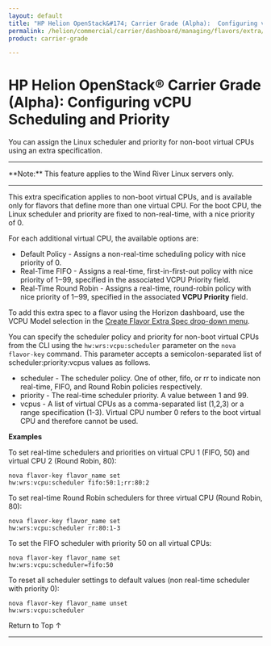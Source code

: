 ```yaml
---
layout: default
title: "HP Helion OpenStack&#174; Carrier Grade (Alpha):  Configuring vCPU Scheduling and Priority"
permalink: /helion/commercial/carrier/dashboard/managing/flavors/extra/vcpu/sched/
product: carrier-grade

---
```

<!--UNDER REVISION-->

<script>

function PageRefresh {
onLoad="window.refresh"
}

PageRefresh();

</script>

<!-- <p style="font-size: small;"> <a href="/helion/commercial/carrier/ga1/install/">&#9664; PREV</a> | <a href="/helion/commercial/carrier/ga1/install-overview/">&#9650; UP</a> | <a href="/helion/commercial/carrier/ga1/">NEXT &#9654;</a></p> -->

# HP Helion OpenStack&#174; Carrier Grade (Alpha): Configuring vCPU Scheduling and Priority

You can assign the Linux scheduler and priority for non-boot virtual CPUs using an extra specification.

<hr>
**Note:** This feature applies to the Wind River Linux servers only.
<hr>

This extra specification applies to non-boot virtual CPUs, and is available only for flavors that define more than one virtual CPU. For the boot CPU, the Linux scheduler and priority are fixed to non-real-time, with a nice priority of 0.

For each additional virtual CPU, the available options are:

* Default Policy - Assigns a non-real-time scheduling policy with nice priority of 0.
* Real-Time FIFO - Assigns a real-time, first-in-first-out policy with nice priority of 1‒99, specified in the associated VCPU Priority
field.
* Real-Time Round Robin - Assigns a real-time, round-robin policy with nice priority of 1‒99, specified in the associated **VCPU Priority** field.

To add this extra spec to a flavor using the Horizon dashboard, use the VCPU Model selection in the [Create Flavor Extra Spec drop-down menu](/helion/commercial/carrier/dashboard/managing/flavors/extra/).

You can specify the scheduler policy and priority for non-boot virtual CPUs from the CLI using the `hw:wrs:vcpu:scheduler` parameter on the `nova flavor-key` command. This parameter accepts a semicolon-separated list of scheduler:priority:vcpus values as follows.

* scheduler - The scheduler policy. One of other, fifo, or rr to indicate non real-time, FIFO, and Round Robin policies respectively.
* priority - The real-time scheduler priority. A value between 1 and 99.
* vcpus - A list of virtual CPUs as a comma-separated list (1,2,3) or a range specification (1-3). Virtual CPU number 0
refers to the boot virtual CPU and therefore cannot be used.

**Examples**

To set real-time schedulers and priorities on virtual CPU 1 (FIFO, 50) and virtual CPU 2 (Round Robin, 80):

	nova flavor-key flavor_name set
	hw:wrs:vcpu:scheduler fifo:50:1;rr:80:2

To set real-time Round Robin schedulers for three virtual CPU (Round Robin, 80):

	nova flavor-key flavor_name set
	hw:wrs:vcpu:scheduler rr:80:1-3

To set the FIFO scheduler with priority 50 on all virtual CPUs:

	nova flavor-key flavor_name set
	hw:wrs:vcpu:scheduler=fifo:50

To reset all scheduler settings to default values (non real-time scheduler with priority 0):

	nova flavor-key flavor_name unset
	hw:wrs:vcpu:scheduler


<a href="#top" style="padding:14px 0px 14px 0px; text-decoration: none;"> Return to Top &#8593; </a>


----
